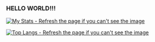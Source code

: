 ### HELLO WORLD!!!

[![My Stats - Refresh the page if you can't see the image](https://github-readme-stats-kriscris.vercel.app/api?username=KrisCris&count_private=true&show_icons=true&layout=compact&title_color=fff&icon_color=bc7af5&text_color=9f9f9f&bg_color=151515&border_color=00000000)](https://github.com/anuraghazra/github-readme-stats)



[![Top Langs - Refresh the page if you can't see the image](https://github-readme-stats-kriscris.vercel.app/api/top-langs/?username=kriscris&size_weight=0.5&count_weight=0.5&langs_count=12&layout=compact&title_color=fff&icon_color=bc7af5&text_color=9f9f9f&bg_color=151515&border_color=00000000&hide=Rich%20Text%20Format,ShaderLab,HTML,CSS,Jupyter%20Notebook,Ruby,HLSL,ASL)](https://github.com/anuraghazra/github-readme-stats)

<!-- [![Wakatime](https://github-readme-stats.vercel.app/api/wakatime?username=KrisCris&layout=compact&title_color=fff&icon_color=bc7af5&text_color=9f9f9f&bg_color=151515&border_color=00000000)](https://github.com/anuraghazra/github-readme-stats)<img src="https://cdn.discordapp.com/emojis/540216879776661510.gif?v=1" height=64/>
 -->
